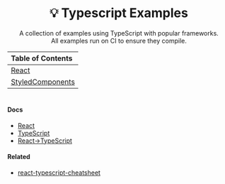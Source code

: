 <h1 align="center">
  💡 Typescript Examples
</h1>

<p align="center">
  A collection of examples using TypeScript with popular frameworks.<br>
  All examples run on CI to ensure they compile.
</p>

| Table of Contents                              |
| :--------------------------------------------- |
| [React](examples/react)                        |
| [StyledComponents](examples/styled-components) |

#

#### Docs

- [React](https://reactjs.org/)
- [TypeScript](https://www.typescriptlang.org/docs/handbook/basic-types.html)
- [React->TypeScript](https://reactjs.org/docs/static-type-checking.html#typescript)

#### Related

- [react-typescript-cheatsheet](https://github.com/sw-yx/react-typescript-cheatsheet)
